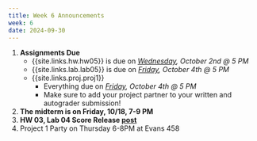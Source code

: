 ```yaml
---
title: Week 6 Announcements
week: 6
date: 2024-09-30
---
```


1. **Assignments Due**
    * {{site.links.hw.hw05}} is due on *<u>Wednesday</u>, October 2nd @ 5 PM*
    * {{site.links.lab.lab05}} is due on *<u>Friday</u>, October 4th @ 5 PM*
    * {{site.links.proj.proj1}}
        * Everything due on *<u>Friday</u>, October 4th @ 5 PM*
        * Make sure to add your project partner to your written and autograder submission!
2. **The midterm is on Friday, 10/18, 7-9 PM**
3. **HW 03, Lab 04 Score Release [post](https://edstem.org/us/courses/64093/discussion/5365271)**
4. Project 1 Party on Thursday 6-8PM at Evans 458
